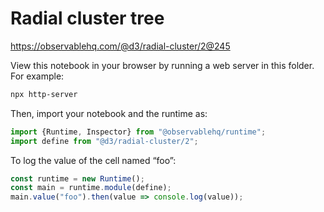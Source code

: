 # Radial cluster tree

https://observablehq.com/@d3/radial-cluster/2@245

View this notebook in your browser by running a web server in this folder. For
example:

~~~sh
npx http-server
~~~

Then, import your notebook and the runtime as:

~~~js
import {Runtime, Inspector} from "@observablehq/runtime";
import define from "@d3/radial-cluster/2";
~~~

To log the value of the cell named “foo”:

~~~js
const runtime = new Runtime();
const main = runtime.module(define);
main.value("foo").then(value => console.log(value));
~~~
